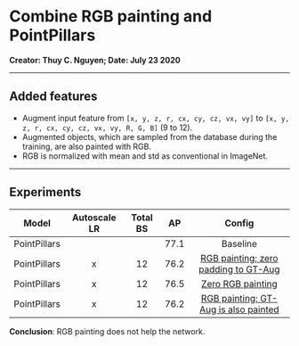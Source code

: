 # Combine RGB painting and PointPillars
**Creator: Thuy C. Nguyen; Date: July 23 2020**

-----
## Added features

* Augment input feature from `[x, y, z, r, cx, cy, cz, vx, vy]` to `[x, y, z, r, cx, cy, cz, vx, vy, R, G, B]` (9 to 12).
* Augmented objects, which are sampled from the database during the training, are also painted with RGB.
* RGB is normalized with mean and std as conventional in ImageNet.


-----
## Experiments

|     Model    | Autoscale LR | Total BS |  AP  |                                                           Config                                                          |
|:------------:|:------------:|:--------:|:----:|:-------------------------------------------------------------------------------------------------------------------------:|
| PointPillars |              |          | 77.1 |                                                          Baseline                                                         |
| PointPillars |       x      |    12    | 76.2 | [RGB painting; zero padding to GT-Aug](configs/subset/rgb_paint/hv_pointpillars_secfpn_6x2_80e_kitti-3d-car-rgb_paint.py) |
| PointPillars |       x      |    12    | 76.5 |        [Zero RGB painting](configs/subset/rgb_paint/hv_pointpillars_secfpn_6x2_80e_kitti-3d-car-rgb_paint_zero.py)        |
| PointPillars |       x      |    12    | 76.2 | [RGB painting; GT-Aug is also painted](configs/subset/rgb_paint/hv_pointpillars_secfpn_6x2_80e_kitti-3d-car-rgb_paint.py) |

**Conclusion**: RGB painting does not help the network.
